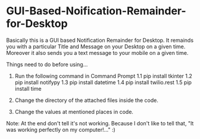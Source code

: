 # GUI-Based-Noification-Remainder-for-Desktop

Basically this is a GUI based Notification Remainder for Desktop.
It remainds you with a particular Title and Message on your Desktop on a given time. Moreover it also sends you a text message to your mobile on a given time.

Things need to do before using...
1. Run the following command in Command Prompt
   1.1 pip install tkinter
   1.2 pip install notifypy
   1.3 pip install datetime
   1.4 pip install twilio.rest
   1.5 pip install time
    
2. Change the directory of the attached files inside the code.

3. Change the values at mentioned places in code.


Note:  At the end don't tell it's not working. Because I don't like to tell that, "It was working perfectly on my computer!..."  :)
